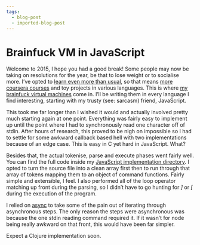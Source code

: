 ```yaml
---
tags:
  - blog-post
  - imported-blog-post
---
```

# Brainfuck VM in JavaScript

Welcome to 2015, I hope you had a good break! Some people may now be taking on resolutions for the year, be that to lose weight or to socialise more. I’ve opted to [learn even more than usual](/my-2015-bucket-set/), so that means [more coursera courses](https://www.coursera.org/course/algs4partI) and toy projects in various languages. This is where [my brainfuck virtual machines](https://github.com/Wolfy87/brainfucks) come in. I’ll be writing them in every language I find interesting, starting with my trusty (see: sarcasm) friend, JavaScript.

This took me far longer than I wished it would and actually involved pretty much starting again at one point. Everything was fairly easy to implement up until the point where I had to synchronously read one character off of stdin. After hours of research, this proved to be nigh on impossible so I had to settle for some awkward callback based hell with two implementations because of an edge case. This is easy in C yet hard in JavaScript. What?

Besides that, the actual tokenise, parse and execute phases went fairly well. You can find the full code inside my [JavaScript implementation directory](https://github.com/Wolfy87/brainfucks/tree/master/implementations/javascript). I opted to turn the source file into a clean array first then to run through that array of tokens mapping them to an object of command functions. Fairly simple and extensible, I feel. I also performed all of the loop operator matching up front during the parsing, so I didn’t have to go hunting for _]_ or _[_ during the execution of the program.

I relied on [async](https://github.com/caolan/async) to take some of the pain out of iterating through asynchronous steps. The only reason the steps were asynchronous was because the one stdin reading command required it. If it wasn’t for node being really awkward on that front, this would have been far simpler.

Expect a Clojure implementation soon.
